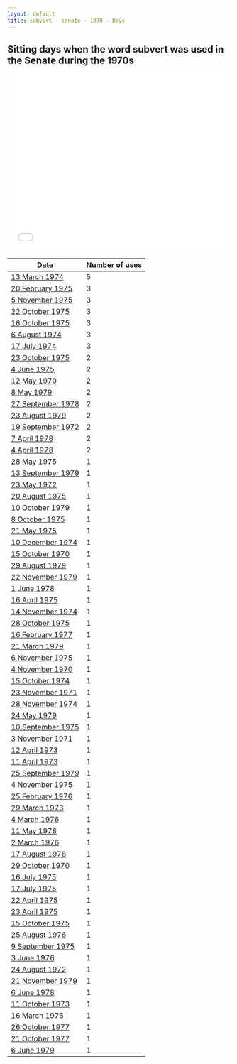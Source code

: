 ```yaml
---
layout: default
title: subvert - senate - 1970 - Days
---
```

## Sitting days when the word **subvert** was used in the Senate during the 1970s

<iframe width="100%" height="400" frameborder="0" scrolling="no" src="//plot.ly/~wragge/2223.embed"></iframe>

| Date | Number of uses |
|--------------|----------------|
|[13 March 1974](https://historichansard.net/senate/1974/19740313_senate_28_s59/)|5|
|[20 February 1975](https://historichansard.net/senate/1975/19750220_senate_29_s63/)|3|
|[5 November 1975](https://historichansard.net/senate/1975/19751105_senate_29_s66/)|3|
|[22 October 1975](https://historichansard.net/senate/1975/19751022_senate_29_s66/)|3|
|[16 October 1975](https://historichansard.net/senate/1975/19751016_senate_29_s66/)|3|
|[6 August 1974](https://historichansard.net/senate/1974/19740806_senate_29_s60/)|3|
|[17 July 1974](https://historichansard.net/senate/1974/19740717_senate_29_s60/)|3|
|[23 October 1975](https://historichansard.net/senate/1975/19751023_senate_29_s66/)|2|
|[4 June 1975](https://historichansard.net/senate/1975/19750604_senate_29_s64/)|2|
|[12 May 1970](https://historichansard.net/senate/1970/19700512_senate_27_s44/)|2|
|[8 May 1979](https://historichansard.net/senate/1979/19790508_senate_31_s81/)|2|
|[27 September 1978](https://historichansard.net/senate/1978/19780927_senate_31_s78/)|2|
|[23 August 1979](https://historichansard.net/senate/1979/19790823_senate_31_s82/)|2|
|[19 September 1972](https://historichansard.net/senate/1972/19720919_senate_27_s53/)|2|
|[7 April 1978](https://historichansard.net/senate/1978/19780407_senate_31_s76/)|2|
|[4 April 1978](https://historichansard.net/senate/1978/19780404_senate_31_s76/)|2|
|[28 May 1975](https://historichansard.net/senate/1975/19750528_senate_29_s64/)|1|
|[13 September 1979](https://historichansard.net/senate/1979/19790913_senate_31_s82/)|1|
|[23 May 1972](https://historichansard.net/senate/1972/19720523_senate_27_s52/)|1|
|[20 August 1975](https://historichansard.net/senate/1975/19750820_senate_29_s65/)|1|
|[10 October 1979](https://historichansard.net/senate/1979/19791010_senate_31_s82/)|1|
|[8 October 1975](https://historichansard.net/senate/1975/19751008_senate_29_s66/)|1|
|[21 May 1975](https://historichansard.net/senate/1975/19750521_senate_29_s64/)|1|
|[10 December 1974](https://historichansard.net/senate/1974/19741210_senate_29_s62/)|1|
|[15 October 1970](https://historichansard.net/senate/1970/19701015_senate_27_s46/)|1|
|[29 August 1979](https://historichansard.net/senate/1979/19790829_senate_31_s82/)|1|
|[22 November 1979](https://historichansard.net/senate/1979/19791122_senate_31_s83/)|1|
|[1 June 1978](https://historichansard.net/senate/1978/19780601_senate_31_s77/)|1|
|[16 April 1975](https://historichansard.net/senate/1975/19750416_senate_29_s63/)|1|
|[14 November 1974](https://historichansard.net/senate/1974/19741114_senate_29_s62/)|1|
|[28 October 1975](https://historichansard.net/senate/1975/19751028_senate_29_s66/)|1|
|[16 February 1977](https://historichansard.net/senate/1977/19770216_senate_30_s71/)|1|
|[21 March 1979](https://historichansard.net/senate/1979/19790321_senate_31_s80/)|1|
|[6 November 1975](https://historichansard.net/senate/1975/19751106_senate_29_s66/)|1|
|[4 November 1970](https://historichansard.net/senate/1970/19701104_senate_27_s46/)|1|
|[15 October 1974](https://historichansard.net/senate/1974/19741015_senate_29_s61/)|1|
|[23 November 1971](https://historichansard.net/senate/1971/19711123_senate_27_s50/)|1|
|[28 November 1974](https://historichansard.net/senate/1974/19741128_senate_29_s62/)|1|
|[24 May 1979](https://historichansard.net/senate/1979/19790524_senate_31_s81/)|1|
|[10 September 1975](https://historichansard.net/senate/1975/19750910_senate_29_s65/)|1|
|[3 November 1971](https://historichansard.net/senate/1971/19711103_senate_27_s50/)|1|
|[12 April 1973](https://historichansard.net/senate/1973/19730412_senate_28_s55/)|1|
|[11 April 1973](https://historichansard.net/senate/1973/19730411_senate_28_s55/)|1|
|[25 September 1979](https://historichansard.net/senate/1979/19790925_senate_31_s82/)|1|
|[4 November 1975](https://historichansard.net/senate/1975/19751104_senate_29_s66/)|1|
|[25 February 1976](https://historichansard.net/senate/1976/19760225_senate_30_s67/)|1|
|[29 March 1973](https://historichansard.net/senate/1973/19730329_senate_28_s55/)|1|
|[4 March 1976](https://historichansard.net/senate/1976/19760304_senate_30_s67/)|1|
|[11 May 1978](https://historichansard.net/senate/1978/19780511_senate_31_s77/)|1|
|[2 March 1976](https://historichansard.net/senate/1976/19760302_senate_30_s67/)|1|
|[17 August 1978](https://historichansard.net/senate/1978/19780817_senate_31_s78/)|1|
|[29 October 1970](https://historichansard.net/senate/1970/19701029_senate_27_s46_c1/)|1|
|[16 July 1975](https://historichansard.net/senate/1975/19750716_senate_29_s64/)|1|
|[17 July 1975](https://historichansard.net/senate/1975/19750717_senate_29_s64/)|1|
|[22 April 1975](https://historichansard.net/senate/1975/19750422_senate_29_s63/)|1|
|[23 April 1975](https://historichansard.net/senate/1975/19750423_senate_29_s63/)|1|
|[15 October 1975](https://historichansard.net/senate/1975/19751015_senate_29_s66/)|1|
|[25 August 1976](https://historichansard.net/senate/1976/19760825_senate_30_s69/)|1|
|[9 September 1975](https://historichansard.net/senate/1975/19750909_senate_29_s65/)|1|
|[3 June 1976](https://historichansard.net/senate/1976/19760603_senate_30_s68/)|1|
|[24 August 1972](https://historichansard.net/senate/1972/19720824_senate_27_s53/)|1|
|[21 November 1979](https://historichansard.net/senate/1979/19791121_senate_31_s83/)|1|
|[6 June 1978](https://historichansard.net/senate/1978/19780606_senate_31_s77/)|1|
|[11 October 1973](https://historichansard.net/senate/1973/19731011_senate_28_s57/)|1|
|[16 March 1976](https://historichansard.net/senate/1976/19760316_senate_30_s67/)|1|
|[26 October 1977](https://historichansard.net/senate/1977/19771026_senate_30_s75/)|1|
|[21 October 1977](https://historichansard.net/senate/1977/19771021_senate_30_s75/)|1|
|[6 June 1979](https://historichansard.net/senate/1979/19790606_senate_31_s81/)|1|
